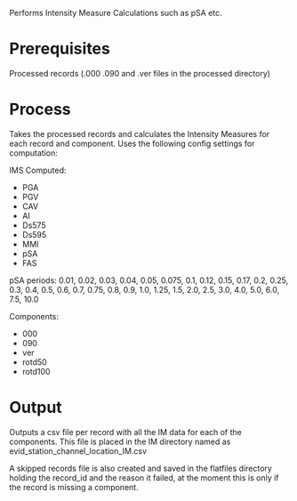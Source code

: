 Performs Intensity Measure Calculations such as pSA etc.

# Prerequisites

Processed records (.000 .090 and .ver files in the processed directory)

# Process

Takes the processed records and calculates the Intensity Measures for each record and component.
Uses the following config settings for computation:

IMS Computed:
- PGA
- PGV
- CAV
- AI
- Ds575
- Ds595
- MMI
- pSA
- FAS

pSA periods: 0.01, 0.02, 0.03, 0.04, 0.05, 0.075, 0.1, 0.12, 0.15, 0.17, 0.2, 0.25, 0.3, 0.4, 0.5, 0.6, 0.7, 0.75, 0.8, 0.9, 1.0, 1.25, 1.5, 2.0, 2.5, 3.0, 4.0, 5.0, 6.0, 7.5, 10.0

Components:
- 000
- 090
- ver
- rotd50
- rotd100

# Output

Outputs a csv file per record with all the IM data for each of the components.
This file is placed in the IM directory named as evid_station_channel_location_IM.csv

A skipped records file is also created and saved in the flatfiles directory holding the record_id and the reason it failed,
at the moment this is only if the record is missing a component.